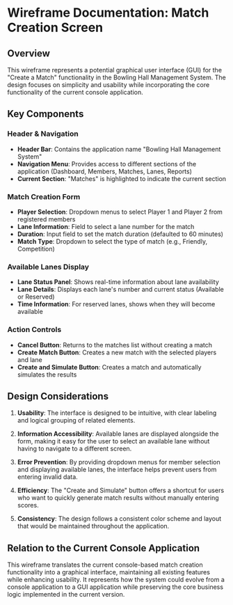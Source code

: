 # Wireframe Documentation: Match Creation Screen

## Overview
This wireframe represents a potential graphical user interface (GUI) for the "Create a Match" functionality in the Bowling Hall Management System.
The design focuses on simplicity and usability while incorporating the core functionality of the current console application.

## Key Components

### Header & Navigation
- **Header Bar**: Contains the application name "Bowling Hall Management System"
- **Navigation Menu**: Provides access to different sections of the application (Dashboard, Members, Matches, Lanes, Reports)
- **Current Section**: "Matches" is highlighted to indicate the current section

### Match Creation Form
- **Player Selection**: Dropdown menus to select Player 1 and Player 2 from registered members
- **Lane Information**: Field to select a lane number for the match
- **Duration**: Input field to set the match duration (defaulted to 60 minutes)
- **Match Type**: Dropdown to select the type of match (e.g., Friendly, Competition)

### Available Lanes Display
- **Lane Status Panel**: Shows real-time information about lane availability
- **Lane Details**: Displays each lane's number and current status (Available or Reserved)
- **Time Information**: For reserved lanes, shows when they will become available

### Action Controls
- **Cancel Button**: Returns to the matches list without creating a match
- **Create Match Button**: Creates a new match with the selected players and lane
- **Create and Simulate Button**: Creates a match and automatically simulates the results

## Design Considerations

1. **Usability**: The interface is designed to be intuitive, with clear labeling and logical grouping of related elements.

2. **Information Accessibility**: Available lanes are displayed alongside the form, making it easy for the user to select an available lane without having to navigate to a different screen.

3. **Error Prevention**: By providing dropdown menus for member selection and displaying available lanes, the interface helps prevent users from entering invalid data.

4. **Efficiency**: The "Create and Simulate" button offers a shortcut for users who want to quickly generate match results without manually entering scores.

5. **Consistency**: The design follows a consistent color scheme and layout that would be maintained throughout the application.

## Relation to the Current Console Application
This wireframe translates the current console-based match creation functionality into a graphical interface, maintaining all existing features while enhancing usability.
It represents how the system could evolve from a console application to a GUI application while preserving the core business logic implemented in the current version.
